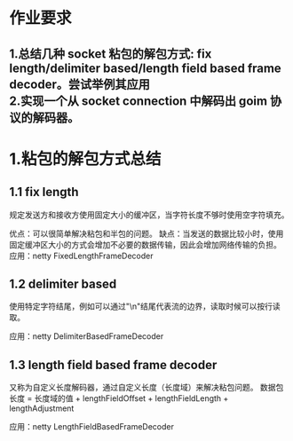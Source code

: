 # 作业要求
1.总结几种 socket 粘包的解包方式: fix length/delimiter based/length field based frame decoder。尝试举例其应用  
2.实现一个从 socket connection 中解码出 goim 协议的解码器。
---
# 1.粘包的解包方式总结
## 1.1 fix length
规定发送方和接收方使用固定大小的缓冲区，当字符长度不够时使用空字符填充。

优点：可以很简单解决粘包和半包的问题。
缺点：当发送的数据比较小时，使用固定缓冲区大小的方式会增加不必要的数据传输，因此会增加网络传输的负担。
应用：netty FixedLengthFrameDecoder

## 1.2 delimiter based
使用特定字符结尾，例如可以通过"\n"结尾代表流的边界，读取时候可以按行读取。

应用：netty DelimiterBasedFrameDecoder

## 1.3 length field based frame decoder
又称为自定义长度解码器，通过自定义长度（长度域）来解决粘包问题。
数据包长度 = 长度域的值 + lengthFieldOffset + lengthFieldLength + lengthAdjustment

应用：netty LengthFieldBasedFrameDecoder

